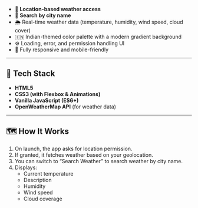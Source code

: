 

- 📍 **Location-based weather access**
- 🌆 **Search by city name**
- 🌦️ Real-time weather data (temperature, humidity, wind speed, cloud cover)
- 🇮🇳 Indian-themed color palette with a modern gradient background
- ⚙️ Loading, error, and permission handling UI
- 📱 Fully responsive and mobile-friendly

---

## 🧰 Tech Stack

- **HTML5**  
- **CSS3 (with Flexbox & Animations)**  
- **Vanilla JavaScript (ES6+)**  
- **OpenWeatherMap API** (for weather data)

---

## 🗺️ How It Works

1. On launch, the app asks for location permission.
2. If granted, it fetches weather based on your geolocation.
3. You can switch to “Search Weather” to search weather by city name.
4. Displays:
   - Current temperature
   - Description
   - Humidity
   - Wind speed
   - Cloud coverage


